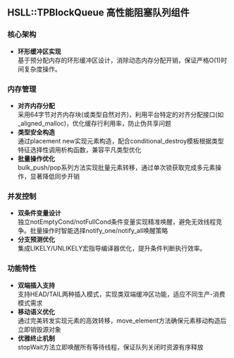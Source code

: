 ## HSLL::TPBlockQueue 高性能阻塞队列组件

### 核心架构
- **环形缓冲区实现**  
  基于预分配内存的环形缓冲区设计，消除动态内存分配开销，保证严格O(1)时间复杂度操作。

### 内存管理
- **对齐内存分配**  
  采用64字节对齐内存块(或类型自然对齐)，利用平台特定的对齐分配接口(如_aligned_malloc)，优化缓存行利用率，防止伪共享问题
- **类型安全构造**  
  通过placement new实现元素构造，配合conditional_destroy模板根据类型特征选择性调用析构函数，兼容平凡类型优化
- **批量操作优化**  
  bulk_push/pop系列方法实现批量元素转移，通过单次锁获取完成多元素操作，显著降低同步开销

### 并发控制
- **双条件变量设计**  
  独立notEmptyCond/notFullCond条件变量实现精准唤醒，避免无效线程竞争。批量操作时智能选择notify_one/notify_all唤醒策略
- **分支预测优化**  
  集成LIKELY/UNLIKELY宏指导编译器优化，提升条件判断执行效率。

### 功能特性
- **双端插入支持**  
  支持HEAD/TAIL两种插入模式，实现类双端缓冲区功能，适应不同生产-消费模式需求
- **移动语义优化**  
  通过完美转发实现元素的高效转移，move_element方法确保元素移动构造后立即销毁源对象
- **优雅终止机制**  
  stopWait方法立即唤醒所有等待线程，保证队列关闭时资源有序释放
